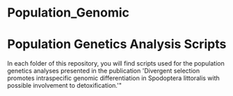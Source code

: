 # Population_Genomic
# Population Genetics Analysis Scripts

In each folder of this repository, you will find scripts used for the population genetics analyses presented in the publication 'Divergent selection promotes intraspecific genomic differentiation in Spodoptera littoralis with possible involvement to detoxification.'"
